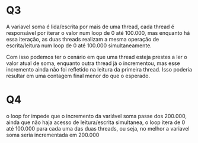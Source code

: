 # Q3
A variavel soma é lida/escrita por mais de uma thread, cada thread é responsável por iterar o valor num loop de 0 até 100.000, mas enquanto há essa iteração, as duas threads realizam a mesma operação de escrita/leitura num loop de 0 até 100.000 simultaneamente. 

Com isso podemos ter o cenário em que uma thread esteja prestes a ler o valor atual de soma, enquanto outra thread já o incrementou, mas esse incremento ainda não foi refletido na leitura da primeira thread. Isso poderia resultar em uma contagem final menor do que o esperado.

# Q4
o loop for impede que o incremento da variável soma passe dos 200.000, ainda que não haja acesso de leitura/escrita simultanea, o loop itera de 0 até 100.000 para cada uma das duas threads, ou seja, no melhor a variavel soma seria incrementada em 200.000



